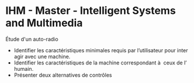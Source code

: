 # IHM - Master - Intelligent Systems and Multimedia

Étude d'un auto-radio

- Identifier les caractéristiques minimales requis par l’utilisateur pour interagir avec une machine.
- Identifier les caractéristiques de la machine correspondant à  ceux de l’humain.
- Présenter deux alternatives de contrôles
